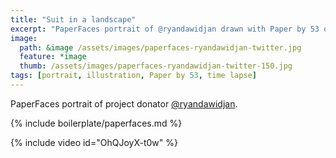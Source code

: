```yaml
---
title: "Suit in a landscape"
excerpt: "PaperFaces portrait of @ryandawidjan drawn with Paper by 53 on an iPad."
image: 
  path: &image /assets/images/paperfaces-ryandawidjan-twitter.jpg 
  feature: *image
  thumb: /assets/images/paperfaces-ryandawidjan-twitter-150.jpg
tags: [portrait, illustration, Paper by 53, time lapse]
---
```


PaperFaces portrait of project donator [@ryandawidjan](http://twitter.com/ryandawidjan).

{% include boilerplate/paperfaces.md %}

{% include video id="OhQJoyX-t0w" %}

